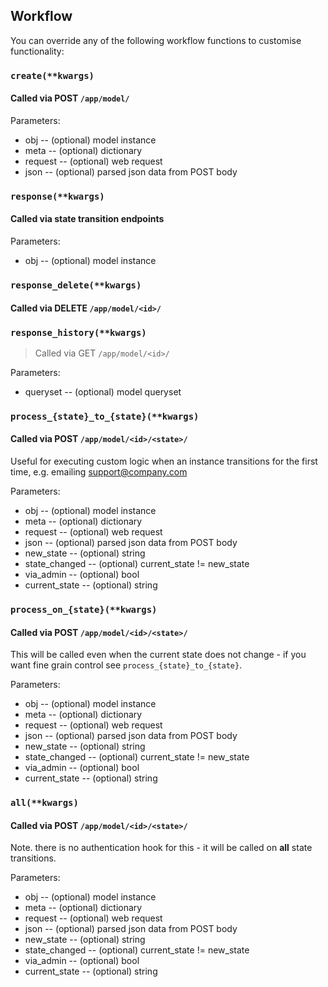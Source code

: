 ## Workflow

You can override any of the following workflow functions to customise functionality:

### `create(**kwargs)`

#### Called via POST `/app/model/`

Parameters:

* obj -- (optional) model instance
* meta -- (optional) dictionary
* request -- (optional) web request
* json -- (optional) parsed json data from POST body

### `response(**kwargs)`

#### Called via state transition endpoints

Parameters:

* obj -- (optional) model instance

### `response_delete(**kwargs)`

#### Called via DELETE `/app/model/<id>/`

### `response_history(**kwargs)`

> Called via GET `/app/model/<id>/`

Parameters:

* queryset -- (optional) model queryset

### `process_{state}_to_{state}(**kwargs)`

#### Called via POST `/app/model/<id>/<state>/`

Useful for executing custom logic when an instance transitions for the first time, e.g. emailing support@company.com

Parameters:

* obj -- (optional) model instance
* meta -- (optional) dictionary
* request -- (optional) web request
* json -- (optional) parsed json data from POST body
* new_state -- (optional) string
* state_changed -- (optional) current_state != new_state
* via_admin -- (optional) bool
* current_state -- (optional) string

### `process_on_{state}(**kwargs)`

#### Called via POST `/app/model/<id>/<state>/`

This will be called even when the current state does not change - if you want fine grain control see `process_{state}_to_{state}`.

Parameters:

* obj -- (optional) model instance
* meta -- (optional) dictionary
* request -- (optional) web request
* json -- (optional) parsed json data from POST body
* new_state -- (optional) string
* state_changed -- (optional) current_state != new_state
* via_admin -- (optional) bool
* current_state -- (optional) string

### `all(**kwargs)`

#### Called via POST `/app/model/<id>/<state>/`

Note. there is no authentication hook for this - it will be called on **all** state transitions.

Parameters:

* obj -- (optional) model instance
* meta -- (optional) dictionary
* request -- (optional) web request
* json -- (optional) parsed json data from POST body
* new_state -- (optional) string
* state_changed -- (optional) current_state != new_state
* via_admin -- (optional) bool
* current_state -- (optional) string
